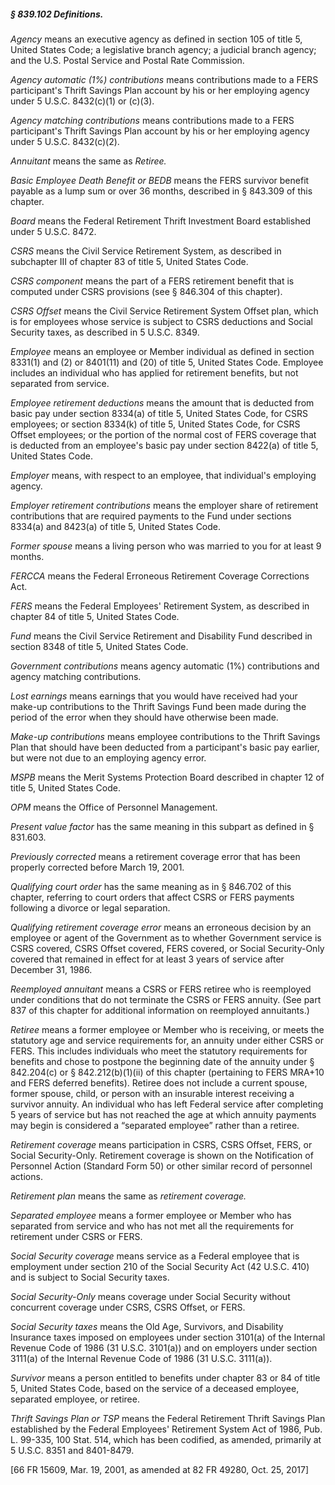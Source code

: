 ##### § 839.102 Definitions. #####

*Agency* means an executive agency as defined in section 105 of title 5, United States Code; a legislative branch agency; a judicial branch agency; and the U.S. Postal Service and Postal Rate Commission.

*Agency automatic (1%) contributions* means contributions made to a FERS participant's Thrift Savings Plan account by his or her employing agency under 5 U.S.C. 8432(c)(1) or (c)(3).

*Agency matching contributions* means contributions made to a FERS participant's Thrift Savings Plan account by his or her employing agency under 5 U.S.C. 8432(c)(2).

*Annuitant* means the same as *Retiree.*

*Basic Employee Death Benefit or BEDB* means the FERS survivor benefit payable as a lump sum or over 36 months, described in § 843.309 of this chapter.

*Board* means the Federal Retirement Thrift Investment Board established under 5 U.S.C. 8472.

*CSRS* means the Civil Service Retirement System, as described in subchapter III of chapter 83 of title 5, United States Code.

*CSRS component* means the part of a FERS retirement benefit that is computed under CSRS provisions (see § 846.304 of this chapter).

*CSRS Offset* means the Civil Service Retirement System Offset plan, which is for employees whose service is subject to CSRS deductions and Social Security taxes, as described in 5 U.S.C. 8349.

*Employee* means an employee or Member individual as defined in section 8331(1) and (2) or 8401(11) and (20) of title 5, United States Code. Employee includes an individual who has applied for retirement benefits, but not separated from service.

*Employee retirement deductions* means the amount that is deducted from basic pay under section 8334(a) of title 5, United States Code, for CSRS employees; or section 8334(k) of title 5, United States Code, for CSRS Offset employees; or the portion of the normal cost of FERS coverage that is deducted from an employee's basic pay under section 8422(a) of title 5, United States Code.

*Employer* means, with respect to an employee, that individual's employing agency.

*Employer retirement contributions* means the employer share of retirement contributions that are required payments to the Fund under sections 8334(a) and 8423(a) of title 5, United States Code.

*Former spouse* means a living person who was married to you for at least 9 months.

*FERCCA* means the Federal Erroneous Retirement Coverage Corrections Act.

*FERS* means the Federal Employees' Retirement System, as described in chapter 84 of title 5, United States Code.

*Fund* means the Civil Service Retirement and Disability Fund described in section 8348 of title 5, United States Code.

*Government contributions* means agency automatic (1%) contributions and agency matching contributions.

*Lost earnings* means earnings that you would have received had your make-up contributions to the Thrift Savings Fund been made during the period of the error when they should have otherwise been made.

*Make-up contributions* means employee contributions to the Thrift Savings Plan that should have been deducted from a participant's basic pay earlier, but were not due to an employing agency error.

*MSPB* means the Merit Systems Protection Board described in chapter 12 of title 5, United States Code.

*OPM* means the Office of Personnel Management.

*Present value factor* has the same meaning in this subpart as defined in § 831.603.

*Previously corrected* means a retirement coverage error that has been properly corrected before March 19, 2001.

*Qualifying court order* has the same meaning as in § 846.702 of this chapter, referring to court orders that affect CSRS or FERS payments following a divorce or legal separation.

*Qualifying retirement coverage error* means an erroneous decision by an employee or agent of the Government as to whether Government service is CSRS covered, CSRS Offset covered, FERS covered, or Social Security-Only covered that remained in effect for at least 3 years of service after December 31, 1986.

*Reemployed annuitant* means a CSRS or FERS retiree who is reemployed under conditions that do not terminate the CSRS or FERS annuity. (See part 837 of this chapter for additional information on reemployed annuitants.)

*Retiree* means a former employee or Member who is receiving, or meets the statutory age and service requirements for, an annuity under either CSRS or FERS. This includes individuals who meet the statutory requirements for benefits and chose to postpone the beginning date of the annuity under § 842.204(c) or § 842.212(b)(1)(ii) of this chapter (pertaining to FERS MRA+10 and FERS deferred benefits). Retiree does not include a current spouse, former spouse, child, or person with an insurable interest receiving a survivor annuity. An individual who has left Federal service after completing 5 years of service but has not reached the age at which annuity payments may begin is considered a “separated employee” rather than a retiree.

*Retirement coverage* means participation in CSRS, CSRS Offset, FERS, or Social Security-Only. Retirement coverage is shown on the Notification of Personnel Action (Standard Form 50) or other similar record of personnel actions.

*Retirement plan* means the same as *retirement coverage.*

*Separated employee* means a former employee or Member who has separated from service and who has not met all the requirements for retirement under CSRS or FERS.

*Social Security coverage* means service as a Federal employee that is employment under section 210 of the Social Security Act (42 U.S.C. 410) and is subject to Social Security taxes.

*Social Security-Only* means coverage under Social Security without concurrent coverage under CSRS, CSRS Offset, or FERS.

*Social Security taxes* means the Old Age, Survivors, and Disability Insurance taxes imposed on employees under section 3101(a) of the Internal Revenue Code of 1986 (31 U.S.C. 3101(a)) and on employers under section 3111(a) of the Internal Revenue Code of 1986 (31 U.S.C. 3111(a)).

*Survivor* means a person entitled to benefits under chapter 83 or 84 of title 5, United States Code, based on the service of a deceased employee, separated employee, or retiree.

*Thrift Savings Plan or TSP* means the Federal Retirement Thrift Savings Plan established by the Federal Employees' Retirement System Act of 1986, Pub. L. 99-335, 100 Stat. 514, which has been codified, as amended, primarily at 5 U.S.C. 8351 and 8401-8479.

[66 FR 15609, Mar. 19, 2001, as amended at 82 FR 49280, Oct. 25, 2017]